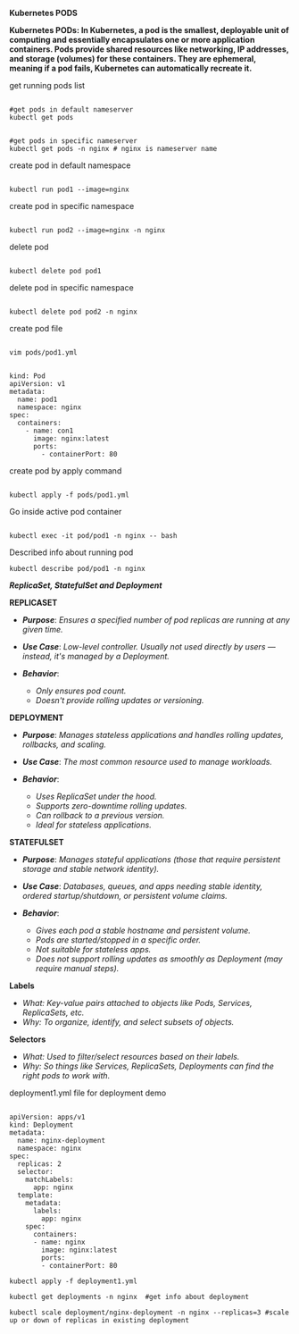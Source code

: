 **Kubernetes PODS**

**Kubernetes PODs: In Kubernetes, a pod is the smallest, deployable unit of computing and essentially encapsulates one or more application containers. Pods provide shared resources like networking, IP addresses, and storage (volumes) for these containers. They are ephemeral, meaning if a pod fails, Kubernetes can automatically recreate it.**

get running pods list
<pre><code>
#get pods in default nameserver
kubectl get pods
</code></pre>

<pre><code>
#get pods in specific nameserver
kubectl get pods -n nginx # nginx is nameserver name
</code></pre>

create pod in default namespace
<pre><code>
kubectl run pod1 --image=nginx
</code></pre>

create pod in specific namespace
<pre><code>
kubectl run pod2 --image=nginx -n nginx
</code></pre>

delete pod
<pre><code>
kubectl delete pod pod1
</code></pre>

delete pod in specific namespace
<pre><code>
kubectl delete pod pod2 -n nginx
</code></pre>

create pod file
<pre><code>
vim pods/pod1.yml
</code></pre>

<pre><code>
kind: Pod
apiVersion: v1
metadata: 
  name: pod1
  namespace: nginx
spec:
  containers:
    - name: con1
      image: nginx:latest
      ports:
        - containerPort: 80 
</code></pre>

create pod by apply command
<pre><code>
kubectl apply -f pods/pod1.yml
</code></pre>

Go inside active pod container
<pre><code>
kubectl exec -it pod/pod1 -n nginx -- bash
</code></pre>

Described info about running pod
<pre><code>kubectl describe pod/pod1 -n nginx</code></pre>

***ReplicaSet, StatefulSet and Deployment***

**REPLICASET**

- ***Purpose***: *Ensures a specified number of pod replicas are running at any given time.*

- ***Use Case***: *Low-level controller. Usually not used directly by users — instead, it's managed by a Deployment.*

- ***Behavior***:
    - *Only ensures pod count.*
    - *Doesn't provide rolling updates or versioning.*

**DEPLOYMENT**

- ***Purpose***: *Manages stateless applications and handles rolling updates, rollbacks, and scaling.*

- ***Use Case***: *The most common resource used to manage workloads.*

- ***Behavior***:
    - *Uses ReplicaSet under the hood.*
    - *Supports zero-downtime rolling updates.*
    - *Can rollback to a previous version.*
    - *Ideal for stateless applications.*

**STATEFULSET**
- ***Purpose***: *Manages stateful applications (those that require persistent storage and stable network identity).*

- ***Use Case***: *Databases, queues, and apps needing stable identity, ordered startup/shutdown, or persistent volume claims.*

- ***Behavior***:
    - *Gives each pod a stable hostname and persistent volume.*
    - *Pods are started/stopped in a specific order.*
    - *Not suitable for stateless apps.*
    - *Does not support rolling updates as smoothly as Deployment (may require manual steps).*

**Labels**
- *What: Key-value pairs attached to objects like Pods, Services, ReplicaSets, etc.*
- *Why: To organize, identify, and select subsets of objects.*

**Selectors**
- *What: Used to filter/select resources based on their labels.*
- *Why: So things like Services, ReplicaSets, Deployments can find the right pods to work with.*

deployment1.yml file for deployment demo
 
<pre><code>
apiVersion: apps/v1
kind: Deployment
metadata:
  name: nginx-deployment
  namespace: nginx
spec:
  replicas: 2
  selector:
    matchLabels:
      app: nginx
  template:
    metadata:
      labels:
        app: nginx
    spec:
      containers:
      - name: nginx
        image: nginx:latest
        ports:
        - containerPort: 80
</code></pre>

<pre><code>kubectl apply -f deployment1.yml </code></pre>

<pre><code>kubectl get deployments -n nginx  #get info about deployment</code></pre>
<pre><code>kubectl scale deployment/nginx-deployment -n nginx --replicas=3 #scale up or down of replicas in existing deployment</code></pre>
